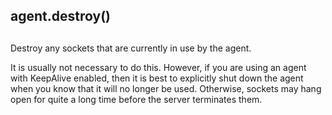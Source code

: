 ## agent.destroy()

## 

Destroy any sockets that are currently in use by the agent.

It is usually not necessary to do this. However, if you are using an
agent with KeepAlive enabled, then it is best to explicitly shut down
the agent when you know that it will no longer be used. Otherwise,
sockets may hang open for quite a long time before the server
terminates them.